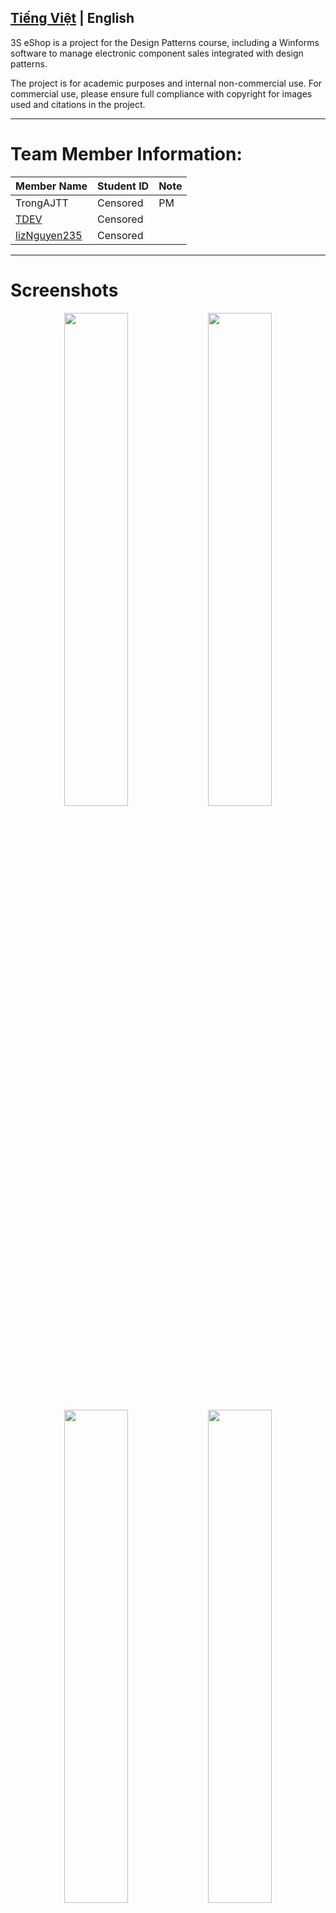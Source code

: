 [Tiếng Việt](README.md)  |  English
---
3S eShop is a project for the Design Patterns course, including a Winforms software to manage electronic component sales integrated with design patterns.

The project is for academic purposes and internal non-commercial use. For commercial use, please ensure full compliance with copyright for images used and citations in the project.

---
# Team Member Information:

| Member Name                                       | Student ID | Note |
| -----------------                                 | ---------- | ---- |
| TrongAJTT                                         | Censored   | PM   |
| [TDEV](https://github.com/TDeV-VN/)               | Censored   |      |
| [lizNguyen235](https://github.com/lizNguyen235)   | Censored   |      |

---
# Screenshots

<div align="center">
    <div>
        <img src="https://github.com/user-attachments/assets/31bb9150-f3bb-4134-8a40-c5ba4e48ed7c" width="45%" />
        <img src="https://github.com/user-attachments/assets/8e6230c6-0f4c-4c97-9ed2-7a863efb5f63" width="45%" />
        <img src="https://github.com/user-attachments/assets/387815f5-faf9-43de-9d9d-c776387372ba" width="45%" />
        <img src="https://github.com/user-attachments/assets/582754a4-814f-4b90-819d-f7564b319c08" width="45%" />
        <img src="https://github.com/user-attachments/assets/68813c1a-3b4f-4ade-8722-4f2d7d337e4c" width="45%" />
        <img src="https://github.com/user-attachments/assets/ef6f9fae-796c-4fdc-a972-b9aa5f58c297" width="45%" />
        <img src="https://github.com/user-attachments/assets/12e4600c-b1da-4bd0-b1a2-fc2fbfbdfdfc" width="45%" />
        <img src="https://github.com/user-attachments/assets/dd2d4cae-7fd0-4d8c-bf95-d910f81ec83e" width="45%" />
    </div>
</div>

---
# Brief Product Information:

- The group's initial product is software to support managing electronic component sales. However, the admin can add categories as desired.
- The main goal of the project is to integrate at least 10 design patterns into the software.
- Features include:
  - Login and register accounts.
  - Custom product search with filters.
  - View product information and place orders without an account.
  - Chat with Customer Service (basic use case is admin account replying).
  - Account management functions (unfinished), category, manufacturer, product management (unfinished), admin order management (not available).
  - Support multiple databases: MySQL, SQL Server (not fully stable yet).
- Technologies applied:
  - Google Cloud API.
  - MySQL database.
  - Distributed Redis database.
  - Simple one-way AES-256 encryption (in production, this would be implemented on the backend).
- The group decided to build a product of moderate scale to apply design patterns, focusing on product workflow. Therefore, the architecture only has the client-side connecting directly to the database and data storage, without a server. The group acknowledges this architecture is extremely insecure because the client needs the secret to operate (by standard, the secret MUST be on the server). However, the product's purpose is to apply operational processes, so this is acceptable for internal use only. For product expansion and production deployment, a separate backend should be built to handle data-related logic.

---
# Design Patterns Applied in the Project:

| No. | Name             | Purpose                                                                                                                                                                                                                                                             |
| --- | ---------------- | ------------------------------------------------------------------------------------------------------------------------------------------------------------------------------------------------------------------------------------------------------------------- |
| 1   | Singleton        | - Logging to file.<br>- Provide a single instance to access the database.                                                                                                                                                                                           |
| 2   | Strategy         | Validate the content of a TextBox by creating a Custom TextBox.                                                                                                                                                                                                     |
| 3   | Command          | Enable and disable system buttons.                                                                                                                                                                                                                                 |
| 4   | Simple Factory   | Create User Controls for the MainForm.                                                                                                                                                                                                                              |
| 5   | Abstract Factory | Provide multi-database connection functionality for the software (MySQL, SQL Server).                                                                                                                                                                               |
| 6   | Observer         | Update the system's OTP countdown status and monitor the progress of product creation/update.                                                                                                                                                                        |
| 7   | Decorator        | Filter data displayed to the user.                                                                                                                                                                                                                                  |
| 8   | Facade           | Encapsulate common behaviors such as add, delete, and edit into a single class; complexity is managed by the Facade class.                                                                                                                                           |
| 9   | Builder          | Separate the object initialization process from the class structure, making the code easier to read and maintain, and avoiding the need to write many constructors or complex initialization methods.                                                             |
| 10  | Template Method  | Reduce code duplication when operations share the same logic flow, increase maintainability by requiring changes to the common process to be made only in one place, fulfilling the Open/Closed Principle in SOLID.                                                   |
| 11  | Flyweight        | Optimize memory usage and speed up loading when displaying many duplicate images on the screen.                                                                                                                                                                      |
| 12  | State            | Manage the state of a confirmation button that requires being pressed twice.                                                                                                                                                                                        |

---
# Instructions to run and continue development:

1. Create a Google Console project:
    - Create an OAuth Client for Desktop applications.
    - Enable DriveAPI.
    - Download `GDriveCredentials.json` and `GOathCredentials.json` files and move them into the `secret_data` folder, overwriting the existing json files.
    - Access the Drive service with the account managed by the Google Console project, create a folder to store the current application's data, copy the folder ID and fill it into the `GDRIVE_FOLDER_ID` key in the `.env` file (inside the `secret_data` folder).
2. Create a MySQL database on any platform (local or hosting):
    - Create schema `3S_eShopDb`.
    - Restore data using the `3S-eShop-MySql-dump.sql` file.
        - Note: This dump file contains some data but excludes image data stored on Google.
    - Fill in the database connection info in the `.env` file:
        - `DB_HOST`: database server address.
        - `DB_PORT`: database port number.
        - `DB_USER`: database user with access rights.
        - `DB_PASS`: database password.
        - `DB_NAME`: database schema name.
        - `DB_CONN`: connection string with structure: `Server=DB_HOST;Port=DB_PORT;Database=DB_NAME;Uid=DB_USER;Pwd=DB_PASS;`
        - `DB_TYPE`: keep as `mysql`.
    - Note: You may switch to SQL Server but compatibility is not fully guaranteed (then set `DB_TYPE` to `sqlserver`).
3. Create a Redis database on any platform, then fill in the access info in the `.env` file:
    - `REDIS_HOST`: Redis server address.
    - `REDIS_PORT`: Redis port number.
    - `REDIS_USER`: Redis access user.
    - `REDIS_PASS`: Redis access password.
4. Set up the email sending service:
	- Configure an endpoint to send emails with the sender's email and password.
	- Example with Gmail:
		- Access an existing Gmail account (or create a new one), enable two-factor authentication to allow sending emails via SMTP protocol.
		- Go to [App Passwords](https://myaccount.google.com/apppasswords), create a new App name, click 'Create', and get the App password for sending emails. Note that this password is not your email account password, but is used by third-party apps to access Google's email sending service.
	- Open the `EmailService.cs` file in the Utilities folder and enter the information for SmtpHost, SenderEmail, and SenderPassword.
5. Open the project in Microsoft Visual Studio and run in Debug or Release mode; the program will automatically load necessary data from the `secret_data` folder to connect to the database and Google Cloud API.

---
# Accounts

Default admin account provided in the database:

- admin@admin.com
- 123123

Note: Many other pre-created accounts in the database also have the password 123123.

---
# Project folder structure:

```
3S eShop/
 │
 ├── BLL/                         Business logic layer.
 │   ├── DTOs/                    Folder containing data attribute storage classes.
 │   │   ├── BaseDTO.cs           Basic interface for data object classes, which must implement this interface.
 │   │   └── *DTO.cs              Data attribute storage classes used for data transfer.
 │   └── *BLL.cs                  Classes containing business logic, called by UI layer. Acts as intermediary between UI and data access layers.
 ├── CustomControls/              Folder containing custom controls.
 │   └── *.cs                     Custom control classes.
 ├── DAL/                         Data access layer.
 │   ├── DAOs/                    Folder containing abstract classes for data access from the database.
 │   │   ├── ICrusRepository.cs   Interface defining minimum required methods for different data objects.
 │   │   └── *DAO.cs              Data access classes interacting directly with database connection classes, implementing the above interface.
 │   └── Database/                Folder containing classes to create database connections and basic data handling functions.
 │       └── *.cs                 Classes for connecting to databases (MySQL, SQL Server, Redis).
 ├── GUI/                         User interface layer.
 │   └── *                        UI classes and files.
 ├── Other/                       Folder for classes and files of unclear classification (if any).
 │   └── *                        Miscellaneous classes and files.
 ├── PatternDistinctive/          Folder containing distinctive classes for design patterns.
 │   └── */*                      Design pattern-specific classes stored in folders named after the pattern.
 ├── Resources/                   Folder containing software resources.
 │   └── *                        Static resource files.
 ├── Utilities/                   Folder containing utility classes.
 │   └── *.cs                     Utility files and classes.
 └── *                            Other files and folders.
```

---
# Credits & Author Contributions

## 1. Resource Images, Icons

- [Author Attributes](Resources/Author%20Attributes.md)

## 2. Packages used

| Package Name                               | Version | Purpose                                                               | License     |
| ------------------------------------------ | ------- | --------------------------------------------------------------------- | ----------- |
| BouncyCastle.Crypto                        | 2.3.1   | Encryption library providing security algorithms                      | MIT License |
| Microsoft.NETCore.Platforms                | 3.1.0   | .NET Core platform support, hardware architecture info                | MIT License |
| Microsoft.Win32.Registry                   | 4.3.0   | Access and manipulate Windows Registry                                | MIT License |
| Microsoft.Windows.Compatibility            | 6.0.0   | Compatibility for .NET Core apps on Windows                           | MIT License |
| Newtonsoft.Json                            | 9.0.1   | JSON processing, serialization and deserialization                    | MIT License |
| System.Data.SqlClient                      | 4.8.3   | Connect and operate with SQL Server                                   | MIT License |
| System.Security.Cryptography.ProtectedData | 4.3.0   | Encrypt and decrypt data based on Windows Data Protection API (DPAPI) | MIT License |
| System.ValueTuple                          | 4.0.3   | Support for tuple data types                                          | MIT License |

## 3. References

- Custom Toast Message:
    - https://laptrinhvb.net/bai-viet/devexpress/---Csharp----Hien-thi-thi-thong-bao-Toast-Message-trong-lap-trinh-Winform/956187c4983d410c.html
- Custom Controls by RJ Code Advance:
    - https://www.youtube.com/watch?v=m7Iv6xfjnuw&list=PLwG-AtjFaHdMQtyReCzPdEe6fZ57TqJUs